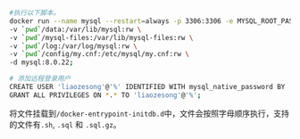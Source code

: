 ```bash
#执行以下脚本。
docker run --name mysql --restart=always -p 3306:3306 -e MYSQL_ROOT_PASSWORD=root123 \
-v `pwd`/data:/var/lib/mysql:rw \
-v `pwd`/mysql-files:/var/lib/mysql-files:rw \
-v `pwd`/log:/var/log/mysql:rw \
-v `pwd`/config/my.cnf:/etc/mysql/my.cnf:rw \
-d mysql:8.0.22;

# 添加远程登录用户
CREATE USER 'liaozesong'@'%' IDENTIFIED WITH mysql_native_password BY 'Lzslov123!';
GRANT ALL PRIVILEGES ON *.* TO 'liaozesong'@'%';
```

将文件挂载到`/docker-entrypoint-initdb.d`中，文件会按照字母顺序执行，支持的文件有`.sh`, `.sql` 和 `.sql.gz`。

